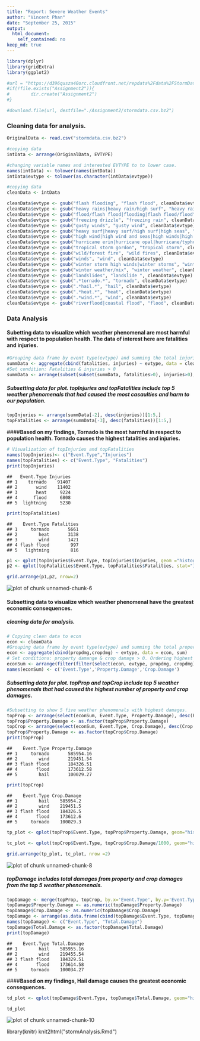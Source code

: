 ```yaml
---
title: "Report: Severe Weather Events"
author: "Vincent Phan"
date: "September 25, 2015"
output: 
  html_document: 
    self_contained: no
keep_md: true
---
```


```r
library(dplyr)
library(gridExtra)
library(ggplot2)
```

```r
#url = "https://d396qusza40orc.cloudfront.net/repdata%2Fdata%2FStormData.csv.bz2"
#if(!file.exists("Assignment2")){
#        dir.create("Assignment2")
#}

#download.file(url, destfile="./Assignment2/stormdata.csv.bz2")
```
### **Cleaning data for analysis.**

```r
OriginalData <- read.csv("stormdata.csv.bz2")

#copying data 
intData <- arrange(OriginalData, EVTYPE)

#changing variable names and interested EVTYPE to to lower case.
names(intData) <- tolower(names(intData))
intData$evtype <- tolower(as.character(intData$evtype))

#copying data
cleanData <- intData

cleanData$evtype <- gsub("flash flooding", "flash flood", cleanData$evtype)
cleanData$evtype <- gsub("heavy rains|heavy rain/high surf", "heavy rain", cleanData$evtype)
cleanData$evtype <- gsub("flood/flash flood|flooding|flash flood/flood", "flood", cleanData$evtype)
cleanData$evtype <- gsub("freezing drizzle", "freezing rain", cleanData$evtype)
cleanData$evtype <- gsub("gusty winds", "gusty wind", cleanData$evtype)
cleanData$evtype <- gsub("heavy surf|heavy surf/high surf|high seas", "high surf", cleanData$evtype)
cleanData$evtype <- gsub("high wind|high wind and seas|high winds|high winds/snow|strong winds", "strong wind", cleanData$evtype)
cleanData$evtype <- gsub("hurricane erin|hurricane opal|hurricane/typhoon", "hurricane", cleanData$evtype)
cleanData$evtype <- gsub("tropical storm gordon", "tropical storm", cleanData$evtype)
cleanData$evtype <- gsub("wild/forest fire", "wild fires", cleanData$evtype)
cleanData$evtype <- gsub("winds", "wind", cleanData$evtype)
cleanData$evtype <- gsub("winter storm high winds|winter storms", "winter storm", cleanData$evtype)
cleanData$evtype <- gsub("winter weather/mix", "winter weather", cleanData$evtype)
cleanData$evtype <- gsub("landslides", "landslide ", cleanData$evtype)
cleanData$evtype <- gsub(".*tornado.*", "tornado", cleanData$evtype)
cleanData$evtype <- gsub(".*hail.*", "hail", cleanData$evtype)
cleanData$evtype <- gsub(".*heat.*", "heat", cleanData$evtype)
cleanData$evtype <- gsub(".*wind.*", "wind", cleanData$evtype)
cleanData$evtype <- gsub("riverflood|coastal flood", "flood", cleanData$evtype)
```

### Data Analysis
#### **Subetting data to visualize which weather phenomenal are most harmful with respect to population health. The data of interest here are fatalities and injuries.**


```r
#Grouping data frame by event type(evtype) and summing the total injuries & fatalities
summData <- aggregate(cbind(fatalities, injuries) ~ evtype, data = cleanData, sum)
#Set condition: Fatalities & injuries > 0
summData <- arrange(subset(subset(summData, fatalities>0), injuries>0), desc(fatalities), desc(injuries))
```

##### Subsetting data for plot. topInjuries and topFatalities include top 5 weather phenomenals that had caused the most casaulties and harm to our population.

```r
topInjuries <- arrange(summData[-2], desc(injuries))[1:5,]
topFatalities <- arrange(summData[-3], desc(fatalities))[1:5,]
```


####**Based on my findings, Tornado is the most harmful in respect to population health. Tornado causes the highest fatalities and injuries.**

```r
# Visualization of topInjuries and topFatalities
names(topInjuries)<- c("Event.Type","Injuries")
names(topFatalities) <- c("Event.Type", "Fatalities")
print(topInjuries)
```

```
##   Event.Type Injuries
## 1    tornado    91407
## 2       wind    11402
## 3       heat     9224
## 4      flood     6808
## 5  lightning     5230
```

```r
print(topFatalities)
```

```
##    Event.Type Fatalities
## 1     tornado       5661
## 2        heat       3138
## 3        wind       1421
## 4 flash flood        997
## 5   lightning        816
```

```r
p1 <- qplot(topInjuries$Event.Type, topInjuries$Injuries, geom ="histogram", stat="identity", fill = topInjuries$Event.Type) + xlab("Severe Event TYPE") + ylab("Number of injuries") + ggtitle("Top 5 injuries") + labs(fill="Severe Event Type")
p2 <- qplot(topFatalities$Event.Type, topFatalities$Fatalities, stat="identity",geom="histogram", fill =topFatalities$Event.Type) + xlab("Severe Event Type") + ylab("Number of fatalities") + ggtitle("Top 5 fatalities") + labs(fill="Severe Event Type") 

grid.arrange(p1,p2, nrow=2)
```

![plot of chunk unnamed-chunk-6](figure/unnamed-chunk-6-1.png) 

#### **Subsetting data to visualize which weather phenomenal have the greatest economic consequences.**

##### cleaning data for analysis.

```r
# Copying clean data to econ
econ <- cleanData
#Grouping data frame by event type(evtype) and summing the total property damage & crop damage
econ <- aggregate(cbind(propdmg,cropdmg) ~ evtype, data = econ, sum)
# Set conditions: property damange & crop damage > 0. Ordering highest to lowest damages
econSum <- arrange(filter(filter(select(econ, evtype, propdmg, cropdmg), propdmg>0), cropdmg>0), desc(propdmg), desc(cropdmg))
names(econSum) <- c('Event.Type','Property.Damage','Crop.Damage')
```

##### Subsetting data for plot. topProp and topCrop include top 5 weather phenomenals that had caused the highest number of property and crop damages.


```r
#Subsetting to show 5 five weather phenomenals with highest damages.
topProp <- arrange(select(econSum, Event.Type, Property.Damage), desc(Property.Damage))[1:5,]
topProp$Property.Damage <- as.factor(topProp$Property.Damage)
topCrop <- arrange(select(econSum, Event.Type, Crop.Damage), desc(Crop.Damage))[1:5,]
topProp$Property.Damage <- as.factor(topCrop$Crop.Damage)
print(topProp)
```

```
##    Event.Type Property.Damage
## 1     tornado       585954.16
## 2        wind       219451.54
## 3 flash flood       184326.51
## 4       flood       173612.58
## 5        hail       100029.27
```

```r
print(topCrop)
```

```
##    Event.Type Crop.Damage
## 1        hail    585954.2
## 2        wind    219451.5
## 3 flash flood    184326.5
## 4       flood    173612.6
## 5     tornado    100029.3
```

```r
tp_plot <- qplot(topProp$Event.Type, topProp$Property.Damage, geom="histogram", stat="identity", fill = topProp$Event.Type) + ylab("Total Damage: Properties") + xlab("Event Type") + ggtitle("Top 5 Events") + labs(fill="Severe Event Type")

tc_plot <- qplot(topCrop$Event.Type, topCrop$Crop.Damage/1000, geom="histogram", stat="identity", fill = topCrop$Event.Type) + ylab("Total Damage: Crops") + xlab("Event Type") + ggtitle("Top 5 Events") + labs(file = "Severe Event Type")

grid.arrange(tp_plot, tc_plot, nrow =2)
```

![plot of chunk unnamed-chunk-8](figure/unnamed-chunk-8-1.png) 

##### topDamage includes total damages from property and crop damages from the top 5 weather phenomenals. 

```r
topDamage <- merge(topProp, topCrop, by.x='Event.Type', by.y='Event.Type')
topDamage$Property.Damage <- as.numeric(topDamage$Property.Damage)
topDamage$Crop.Damage <- as.numeric(topDamage$Crop.Damage)
topDamage <- arrange(as.data.frame(cbind(topDamage$Event.Type, topDamage$Property.Damage+topDamage$Crop.Damage)), desc(V2))
names(topDamage) <- c("Event.Type", "Total.Damage")
topDamage$Total.Damage <- as.factor(topDamage$Total.Damage)
print(topDamage)
```

```
##    Event.Type Total.Damage
## 1        hail    585955.16
## 2        wind    219455.54
## 3 flash flood    184329.51
## 4       flood    173614.58
## 5     tornado    100034.27
```

####**Based on my findings, Hail damage causes the greatest economic consequences.**

```r
td_plot <- qplot(topDamage$Event.Type, topDamage$Total.Damage, geom="histogram", stat="identity", fill = topDamage$Event.Type) + ylab("Total Damage: Prop & Crop") + xlab('Event Type') + ggtitle("Top 5 Event") + labs(fill = "Severe Event Type")

td_plot
```

![plot of chunk unnamed-chunk-10](figure/unnamed-chunk-10-1.png) 



library(knitr)
knit2html("stormAnalysis.Rmd")


